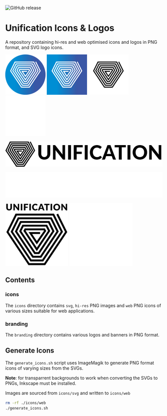 ![GitHub release](https://img.shields.io/github/v/release/unification-com/assets?style=flat-square)

# Unification Icons & Logos

A repository containing hi-res and web optimised icons and logos in PNG format, and SVG logo icons.

![unification_icon_blue_circle_128x128.png](https://raw.githubusercontent.com/unification-com/assets/v1.0.0/icons/web/circle/blue/unification_icon_blue_circle_128x128.png)
![unification_icon_blue_square_128x128.png](https://raw.githubusercontent.com/unification-com/assets/v1.0.0/icons/web/square/blue/unification_icon_blue_square_128x128.png)
![unification_icon_black_plain_128x128.png](https://raw.githubusercontent.com/unification-com/assets/v1.0.0/icons/web/plain/black/unification_icon_black_plain_128x128.png)
![unification_icon_white_plain_128x128.png](https://raw.githubusercontent.com/unification-com/assets/v1.0.0/icons/web/plain/white/unification_icon_white_plain_128x128.png)

![unification_horizontal_logo_black.png](https://raw.githubusercontent.com/unification-com/assets/v1.0.0/branding/web/unification_horizontal_logo_black.png)

![unification_horizontal_logo_white.png](https://raw.githubusercontent.com/unification-com/assets/v1.0.0/branding/web/unification_horizontal_logo_white.png)

<img src="https://raw.githubusercontent.com/unification-com/assets/v1.0.0/branding/web/unification_logo_black_500x500.png" width="200">
<img src="https://raw.githubusercontent.com/unification-com/assets/v1.0.0/branding/web/unification_logo_white_500x500.png" width="200">


## Contents

### icons

The `icons` directory contains `svg`, `hi-res` PNG images and `web` PNG icons of various sizes suitable for web applications.

### branding

The `branding` directory contains various logos and banners in PNG format.

## Generate Icons

The `generate_icons.sh` script uses ImageMagik to generate PNG format icons of varying sizes from the SVGs.

**Note**: for transparrent backgrounds to work when converting the SVGs to PNGs, Inkscape must be installed.

Images are sourced from `icons/svg` and written to `icons/web`

```bash
rm -rf ./icons/web
./generate_icons.sh
```
